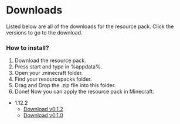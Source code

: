 # Downloads

Listed below are all of the downloads for the resource pack. Click the versions to go to the download.

### How to install?

1. Download the resource pack.
2. Press start and type in %appdata%.
3. Open your .minecraft folder.
4. Find your resourcepacks folder.
5. Drag and Drop the .zip file into this folder.
6. Done! Now you can apply the resource pack in Minecraft.

- 1.12.2
    - [Download v0.1.2](http://www.mediafire.com/file/gf5d4v52uvdu0z7/Better_Minecraft_1.12.2_v0.1.2.zip)
    - [Download v0.1.0](http://www.mediafire.com/file/0k6ec6e1vqqv2gg/Better_Minecraft_1.12.2_v0.1.0.zip)
    
